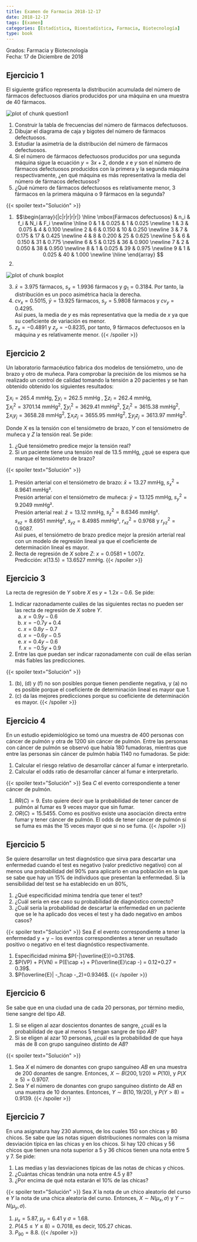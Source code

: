 ```yaml
---
title: Examen de Farmacia 2018-12-17
date: 2018-12-17
tags: [Examen]
categories: [Estadística, Bioestadística, Farmacia, Biotecnología]
type: book
---
```


Grados: Farmacia y Biotecnología  
Fecha: 17 de Diciembre de 2018

## Ejercicio 1

El siguiente gráfico representa la distribución acumulada del número de fármacos defectuosos diarios producidos por una máquina en una muestra de 40 fármacos.

<img src="../img/question1-1.svg" title="plot of chunk question1" alt="plot of chunk question1" />

1. Construir la tabla de frecuencias del número de fármacos defectuosos.
2. Dibujar el diagrama de caja y bigotes del número de fármacos defectuosos.
3. Estudiar la asimetría de la distribución del número de fármacos defectuosos.
4. Si el número de fármacos defectuosos producidos por una segunda máquina sigue la ecuación $y=3x+2$, donde $x$ e $y$ son el número de fármacos defectuosos producidos con la primera y la segunda máquina respectivamente, ¿en qué máquina es más representativa la media del número de fármacos defectuosos?
5. ¿Qué número de fármacos defectuosos es relativamente menor, 3 fármacos en la primera máquina o 9 fármacos en la segunda?

{{< spoiler text="Solución" >}}
1. $$\begin{array}{|c|r|r|r|r|}
\hline
\mbox{Fármacos defectuosos} & n_i & f_i & N_i & F_i  \newline
\hline
0 & 1 & 0.025 & 1 & 0.025  \newline
1 & 3 & 0.075 & 4 & 0.100  \newline
2 & 6 & 0.150 & 10 & 0.250  \newline
3 & 7 & 0.175 & 17 & 0.425  \newline
4 & 8 & 0.200 & 25 & 0.625  \newline
5 & 6 & 0.150 & 31 & 0.775  \newline
6 & 5 & 0.125 & 36 & 0.900  \newline
7 & 2 & 0.050 & 38 & 0.950  \newline
8 & 1 & 0.025 & 39 & 0.975  \newline
9 & 1 & 0.025 & 40 & 1.000  \newline
\hline
\end{array}
$$  
2.

<img src="../img/boxplot-1.svg" title="plot of chunk boxplot" alt="plot of chunk boxplot" />

3. $\bar x=3.975$ fármacos, $s_x=1.9936$ fármacos y $g_1=0.3184$. Por tanto, la distribución es un poco asimétrica hacia la derecha.
4. $cv_x=0.5015$,  $\bar y=13.925$ fármacos, $s_y=5.9808$ fármacos y $cv_y=0.4295$.  
Así pues, la media de $y$ es más representativa que la media de $x$ ya que su coeficiente de variación es menor.
5. $z_x=-0.4891$ y $z_y=-0.8235$, por tanto, 9 fármacos defectuosos en la máquina $y$ es relativamente menor.
{{< /spoiler >}}

## Ejercicio 2

Un laboratorio farmacéutico fabrica dos modelos de tensiómetro, uno de brazo y otro de muñeca.
Para comprobar la precisión de los mismos se ha realizado un control de calidad tomando la tensión a 20 pacientes y se han obtenido obtenido los siguientes resultados:

$\sum x_i=265.4$ mmHg, $\sum y_i=262.5$ mmHg , $\sum z_i=262.4$ mmHg,  
$\sum x_i^2=3701.14$ mmHg$^2$, $\sum y_i^2=3629.41$ mmHg$^2$, $\sum z_i^2=3615.38$ mmHg$^2$,  
$\sum x_iy_j=3658.28$ mmHg$^2$, $\sum x_iz_j=3655.95$ mmHg$^2$, $\sum y_jz_j=3613.97$ mmHg$^2$.

Donde $X$ es la tensión con el tensiómetro de brazo, $Y$ con el tensiómetro de muñeca y $Z$ la tensión real.
Se pide:

1. ¿Qué tensiómetro predice mejor la tensión real?
2. Si un paciente tiene una tensión real de $13.5$ mmHg, ¿qué se espera que marque el tensiómetro de brazo?

{{< spoiler text="Solución" >}}

1. Presión arterial con el tensiómetro de brazo: $\bar x=13.27$ mmHg,  $s^2_x=8.9641$ mmHg².  
Presión arterial con el tensiómetro de muñeca: $\bar y=13.125$ mmHg,  $s^2_y=9.2049$ mmHg².  
Presión arterial real: $\bar z=13.12$ mmHg,  $s^2_z=8.6346$ mmHg².  
$s_{xz}=8.6951$ mmHg², $s_{yz}=8.4985$ mmHg², $r^2_{xz}=0.9768$ y $r^2_{yz}=0.9087$.  
Así pues, el tensiómetro de brazo predice mejor la presión arterial real con un modelo de regresión lineal ya que el coeficiente de determinación lineal es mayor.
1. Recta de regresión de $X$ sobre $Z$: $x=0.0581+1.007z$.  
Predicción: $x(13.5)=13.6527$ mmHg.
{{< /spoiler >}}

## Ejercicio 3

La recta de regresión de $Y$ sobre $X$ es $y=1.2x-0.6$.
Se pide:

<style type="text/css">
   ol ol { list-style-type: lower-alpha; }
</style>
1. Indicar razonadamente cuáles de las siguientes rectas no pueden ser las recta de regresión de $X$ sobre $Y$.
    1. $x=0.9y-0.6$
    2. $x=-0.7y+0.4$
    3. $x=0.8y-0.7$
    4. $x=-0.6y-0.5$
    5. $x=0.4y-0.6$
    6. $x=-0.5y+0.9$
2. Entre las que puedan ser indicar razonadamente con cuál de ellas serían más fiables las predicciones.

{{< spoiler text="Solución" >}}
1. (b), (d) y (f) no son posibles porque tienen pendiente negativa, y (a) no es posible porque el coeficiente de determinación lineal es mayor que 1.  
2. (c) da las mejores predicciones porque su coeficiente de determinación es mayor.
{{< /spoiler >}}

## Ejercicio 4

En un estudio epidemiológico se tomó una muestra de 400 personas con cáncer de pulmón y otra de 1200 sin cáncer de pulmón.
Entre las personas con cáncer de pulmón se observó que había 180 fumadoras, mientras que entre las personas sin cáncer de pulmón había 1140 no fumadoras.
Se pide:

1. Calcular el riesgo relativo de desarrollar cáncer al fumar e interpretarlo.
2. Calcular el odds ratio de desarrollar cáncer al fumar e interpretarlo.

{{< spoiler text="Solución" >}}
Sea $C$ el evento correspondiente a tener cáncer de pulmón.   

1. $RR(C)=9$. Esto quiere decir que la probabilidad de tener cancer de pulmón al fumar es 9 veces mayor que sin fumar.  
2. $OR(C)=15.5455$. Como es positivo existe una asociación directa entre fumar y tener cáncer de pulmón. El odds de tener cáncer de pulmón si se fuma es más the 15 veces mayor que si no se fuma.
{{< /spoiler >}}

## Ejercicio 5

Se quiere desarrollar un test diagnóstico que sirva para descartar una enfermedad cuando el test es negativo (valor predictivo negativo) con al menos una probabilidad del 90% para aplicarlo en una población en la que se sabe que hay un 15% de individuos que presentan la enfermedad.
Si la sensibilidad del test se ha establecido en un 80%,

1. ¿Qué especificidad mínima tendría que tener el test?
2. ¿Cuál sería en ese caso su probabilidad de diagnóstico correcto?
3. ¿Cuál sería la probabilidad de descartar la enfermedad en un paciente que se le ha aplicado dos veces el test y ha dado negativo en ambos casos?

{{< spoiler text="Solución" >}}
Sea $E$ el evento correspondiente a tener la enfermedad y $+$ y $-$ los eventos correspondientes a tener un resultado positivo o negativo en el test diagnóstico respectivamente.  

1. Especificidad mínima $P(-|\overline{E})=0.3176$.
2. $P(VP) + P(VN) = P(E\cap +) + P(\overline{E}\cap -) = 0.12+0.27 = 0.39$.
3. $P(\overline{E}| -_1\cap -_2)=0.9346$.
{{< /spoiler >}}

## Ejercicio 6

Se sabe que en una ciudad una de cada 20 personas, por término medio, tiene sangre del tipo $AB$.

1. Si se eligen al azar doscientos donantes de sangre, ¿cuál es la probabilidad de que al menos 5 tengan sangre de tipo $AB$?
2. Si se eligen al azar 10 personas, ¿cuál es la probabilidad de que haya más de 8 con grupo sanguíneo distinto de $AB$?

{{< spoiler text="Solución" >}}

1. Sea $X$ el número de donantes con grupo sanguíneo $AB$ en una muestra de 200 donantes de sangre. Entonces, $X\sim B(200,1/20)\approx P(10)$, y $P(X\geq 5)=0.9707$.
2. Sea $Y$ el número de donantes con grupo sanguíneo distinto de $AB$ en una muestra de 10 donantes. Entonces, $Y\sim B(10,19/20)$, y $P(Y>8)=0.9139$.
{{< /spoiler >}}

## Ejercicio 7

En una asignatura hay 230 alumnos, de los cuales 150 son chicas y 80 chicos.
Se sabe que las notas siguen distribuciones normales con la misma desviación típica en las chicas y en los chicos.
Si hay 120 chicas y 56 chicos que tienen una nota superior a 5 y 36 chicos tienen una nota entre 5 y 7.
Se pide:

1. Las medias y las desviaciones típicas de las notas de chicas y chicos.
2. ¿Cuántas chicas tendrán una nota entre 4.5 y 8?
3. ¿Por encima de qué nota estarán el 10% de las chicas?

{{< spoiler text="Solución" >}}
Sea $X$ la nota de un chico aleatorio del curso e $Y$ la nota de una chica aleatoria del curso. Entonces, $X\sim N(\mu_x,\sigma)$ y $Y\sim N(\mu_y,\sigma)$.

1. $\mu_x=5.87$, $\mu_y=6.41$ y $\sigma=1.68$.
2. $P(4.5\leq Y\leq 8) = 0.7018$, es decir, $105.27$ chicas.
3. $P_{90}=8.8$.
{{< /spoiler >}}
